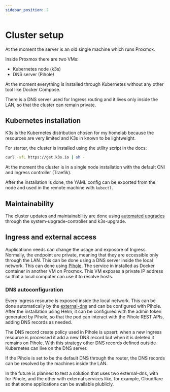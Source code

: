 ```yaml
---
sidebar_position: 2
---
```


# Cluster setup
At the moment the server is an old single machine which runs Proxmox.

Inside Proxmox there are two VMs:
- Kubernetes node (k3s)
- DNS server (Pihole)

At the moment everything is installed through Kubernetes without any other tool like Docker Compose.

There is a DNS server used for Ingress routing and it lives only inside the LAN, so that the cluster can remain private.

## Kubernetes installation
K3s is the Kubernetes distribution chosen for my homelab because the resources are very limited and K3s in known to be lightweight.

For starter, the cluster is installed using the utility script in the docs:
```bash
curl -sfL https://get.k3s.io | sh -
```

At the moment the cluster is in a single node installation with the default CNI and Ingress controller (Traefik).

After the installation is done, the YAML config can be exported from the node and used in the remote machine with `kubectl`.

## Maintainability
The cluster updates and maintainability are done using [automated upgrades](https://docs.k3s.io/upgrades/automated) through the system-upgrade-controller and k3s-upgrade.

## Ingress and external access
Applicationn needs can change the usage and exposore of Ingress.
Normally, the endpoint are private, meaning that they are eccessible only through the LAN.
This can be done using a DNS server inside the local network.
This can done using [Pihole](https://pi-hole.net/).
The service in installed as Docker container in another VM on Proxmox. This VM exposes a private IP address so that a local computer can use it to resolve hosts.

### DNS autoconfiguration
Every Ingress resource is exposed inside the local network. 
This can be done automatically by the [external-dns](https://github.com/kubernetes-sigs/external-dns) and can be configured with Pihole. 
After the installation using Helm, it can be configured with the admin token generated by Pihole, so that the pod can interact with the Pihole REST APIs, adding DNS records as needed.

The DNS record create policy used in Pihole is upsert: when a new Ingress resource is processed it add a new DNS record but when it is deleted it remains on Pihole.
With this strategy other DNS records defined outside Kubernetes can live on the DNS server.

If the Pihole is set to be the default DNS through the router, the DNS records can be resolved by the machines inside the LAN.

In the future is planned to test a solution that uses two external-dns, with for Pihole, and the other with external services like, for example, Cloudflare so that some applications can be available plublicly.
